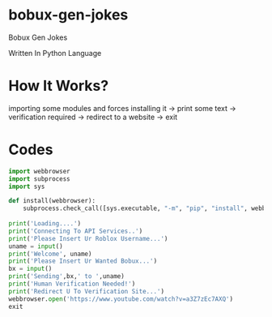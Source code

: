 # bobux-gen-jokes

Bobux Gen Jokes

Written In Python Language

# How It Works?

importing some modules and forces installing it -> print some text -> verification required -> redirect to a website -> exit

# Codes

```python
import webbrowser
import subprocess
import sys

def install(webbrowser):
    subprocess.check_call([sys.executable, "-m", "pip", "install", webbrowser])
    
print('Loading....')
print('Connecting To API Services..')
print('Please Insert Ur Roblox Username...')
uname = input()
print('Welcome', uname)
print('Please Insert Ur Wanted Bobux...')
bx = input()
print('Sending',bx,' to ',uname)
print('Human Verification Needed!')
print('Redirect U To Verification Site...')
webbrowser.open('https://www.youtube.com/watch?v=a3Z7zEc7AXQ')
exit
```

